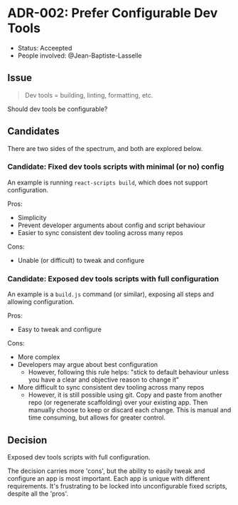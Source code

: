 # ADR-002: Prefer Configurable Dev Tools

- Status: Acceepted
- People involved: @Jean-Baptiste-Lasselle

## Issue

> Dev tools = building, linting, formatting, etc.

Should dev tools be configurable?

## Candidates

There are two sides of the spectrum, and both are explored below.

### Candidate: Fixed dev tools scripts with minimal (or no) config

An example is running `react-scripts build`, which does not support configuration.

Pros:

- Simplicity
- Prevent developer arguments about config and script behaviour
- Easier to sync consistent dev tooling across many repos

Cons:

- Unable (or difficult) to tweak and configure

### Candidate: Exposed dev tools scripts with full configuration

An example is a `build.js` command (or similar), exposing all steps and allowing configuration.

Pros:

- Easy to tweak and configure

Cons:

- More complex
- Developers may argue about best configuration
  - However, following this rule helps: "stick to default behaviour unless you have a clear and objective reason to change it"
- More difficult to sync consistent dev tooling across many repos
  - However, it is still possible using git. Copy and paste from another repo (or regenerate scaffolding) over your existing app. Then manually choose to keep or discard each change. This is manual and time consuming, but allows for greater control.

## Decision

Exposed dev tools scripts with full configuration.

The decision carries more 'cons', but the ability to easily tweak and configure an app is most important. Each app is unique with different requirements. It's frustrating to be locked into unconfigurable fixed scripts, despite all the 'pros'.
